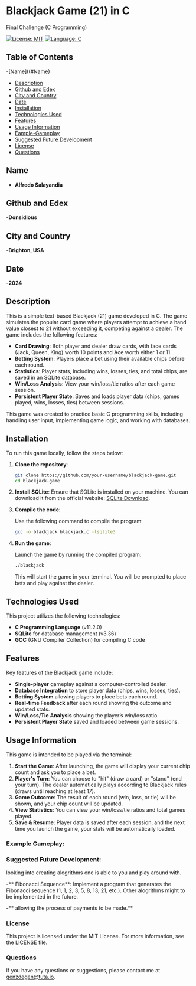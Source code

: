 # Blackjack Game (21) in C

Final Challenge (C Programming)

[![License: MIT](https://img.shields.io/badge/License-MIT-yellow.svg)](https://opensource.org/licenses/MIT)
[![Language: C](https://img.shields.io/badge/Language-C-blue.svg)](https://en.wikipedia.org/wiki/C_(programming_language))

## Table of Contents
-[Name]((#Name)
- [Description](#description)
- [Github and Edex](#github-and-edex)
- [City and Country](#city-and-country)
- [Date](#date)
- [Installation](#installation)
- [Technologies Used](#technologies-used)
- [Features](#features)
- [Usage Information](#usage-information)
- [Eample-Gameplay](#Example-Gameplay)
- [Suggested Future Development](#suggested-future-development)
- [License](#license)
- [Questions](#questions)

## Name

- **Alfredo Salayandia**

## Github and Edex

-**Donsidious**

## City and Country

-**Brighton, USA**

## Date

-**2024**

## Description

This is a simple text-based Blackjack (21) game developed in C. The game simulates the popular card game where players attempt to achieve a hand value closest to 21 without exceeding it, competing against a dealer. The game includes the following features:

- **Card Drawing**: Both player and dealer draw cards, with face cards (Jack, Queen, King) worth 10 points and Ace worth either 1 or 11.
- **Betting System**: Players place a bet using their available chips before each round.
- **Statistics**: Player stats, including wins, losses, ties, and total chips, are saved in an SQLite database.
- **Win/Loss Analysis**: View your win/loss/tie ratios after each game session.
- **Persistent Player State**: Saves and loads player data (chips, games played, wins, losses, ties) between sessions.

This game was created to practice basic C programming skills, including handling user input, implementing game logic, and working with databases.

## Installation

To run this game locally, follow the steps below:

1. **Clone the repository**:

    ```bash
    git clone https://github.com/your-username/blackjack-game.git
    cd blackjack-game
    ```

2. **Install SQLite**:
   Ensure that SQLite is installed on your machine. You can download it from the official website: [SQLite Download](https://www.sqlite.org/download.html).

3. **Compile the code**:

    Use the following command to compile the program:

    ```bash
    gcc -o blackjack blackjack.c -lsqlite3
    ```

4. **Run the game**:

    Launch the game by running the compiled program:

    ```bash
    ./blackjack
    ```

    This will start the game in your terminal. You will be prompted to place bets and play against the dealer.

## Technologies Used

This project utilizes the following technologies:

- **C Programming Language** (v11.2.0)
- **SQLite** for database management (v3.36)
- **GCC** (GNU Compiler Collection) for compiling C code

## Features

Key features of the Blackjack game include:

- **Single-player** gameplay against a computer-controlled dealer.
- **Database Integration** to store player data (chips, wins, losses, ties).
- **Betting System** allowing players to place bets each round.
- **Real-time Feedback** after each round showing the outcome and updated stats.
- **Win/Loss/Tie Analysis** showing the player’s win/loss ratio.
- **Persistent Player State** saved and loaded between game sessions.

## Usage Information

This game is intended to be played via the terminal:

1. **Start the Game**: After launching, the game will display your current chip count and ask you to place a bet.
2. **Player's Turn**: You can choose to "hit" (draw a card) or "stand" (end your turn). The dealer automatically plays according to Blackjack rules (draws until reaching at least 17).
3. **Game Outcome**: The result of each round (win, loss, or tie) will be shown, and your chip count will be updated.
4. **View Statistics**: You can view your win/loss/tie ratios and total games played.
5. **Save & Resume**: Player data is saved after each session, and the next time you launch the game, your stats will be automatically loaded.


### Example Gameplay:

### Suggested Future Development: 
looking into creating alogrithms one is able to you and play around with.

-** Fibonacci Sequence**: Implement a program that generates the Fibonacci sequence (1, 1, 2, 3, 5, 8, 13, 21, etc.). Other alogrithms might to be implemented in the future.

-** allowing the process of payments to be made.**


### License

This project is licensed under the MIT License. For more information, see the [LICENSE](LICENSE) file.


### Questions

If you have any questions or suggestions, please contact me at [genzdegen@tuta.io](mailto:genzdegen@tuta.io).




